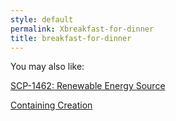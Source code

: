 ```yaml
---
style: default
permalink: Xbreakfast-for-dinner
title: breakfast-for-dinner
---
```

You may also like:

[SCP-1462: Renewable Energy Source](http://scp-wiki.net/scp-1462)

[Containing Creation](http://scp-wiki.net/containingcreation)
